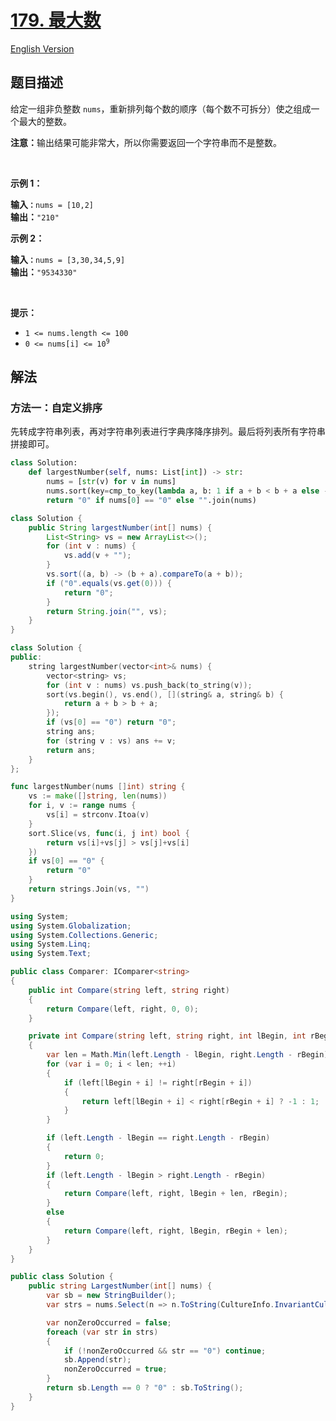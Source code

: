 # [179. 最大数](https://leetcode.cn/problems/largest-number)

[English Version](/solution/0100-0199/0179.Largest%20Number/README_EN.md)

<!-- tags:贪心,数组,字符串,排序 -->

## 题目描述

<!-- 这里写题目描述 -->

<p>给定一组非负整数 <code>nums</code>，重新排列每个数的顺序（每个数不可拆分）使之组成一个最大的整数。</p>

<p><strong>注意：</strong>输出结果可能非常大，所以你需要返回一个字符串而不是整数。</p>

<p>&nbsp;</p>

<p><strong>示例 1：</strong></p>

<pre>
<strong>输入<code>：</code></strong><code>nums = [10,2]</code>
<strong>输出：</strong><code>"210"</code></pre>

<p><strong>示例&nbsp;2：</strong></p>

<pre>
<strong>输入<code>：</code></strong><code>nums = [3,30,34,5,9]</code>
<strong>输出：</strong><code>"9534330"</code>
</pre>

<p>&nbsp;</p>

<p><strong>提示：</strong></p>

<ul>
	<li><code>1 &lt;= nums.length &lt;= 100</code></li>
	<li><code>0 &lt;= nums[i] &lt;= 10<sup>9</sup></code></li>
</ul>

## 解法

### 方法一：自定义排序

先转成字符串列表，再对字符串列表进行字典序降序排列。最后将列表所有字符串拼接即可。

<!-- tabs:start -->

```python
class Solution:
    def largestNumber(self, nums: List[int]) -> str:
        nums = [str(v) for v in nums]
        nums.sort(key=cmp_to_key(lambda a, b: 1 if a + b < b + a else -1))
        return "0" if nums[0] == "0" else "".join(nums)
```

```java
class Solution {
    public String largestNumber(int[] nums) {
        List<String> vs = new ArrayList<>();
        for (int v : nums) {
            vs.add(v + "");
        }
        vs.sort((a, b) -> (b + a).compareTo(a + b));
        if ("0".equals(vs.get(0))) {
            return "0";
        }
        return String.join("", vs);
    }
}
```

```cpp
class Solution {
public:
    string largestNumber(vector<int>& nums) {
        vector<string> vs;
        for (int v : nums) vs.push_back(to_string(v));
        sort(vs.begin(), vs.end(), [](string& a, string& b) {
            return a + b > b + a;
        });
        if (vs[0] == "0") return "0";
        string ans;
        for (string v : vs) ans += v;
        return ans;
    }
};
```

```go
func largestNumber(nums []int) string {
	vs := make([]string, len(nums))
	for i, v := range nums {
		vs[i] = strconv.Itoa(v)
	}
	sort.Slice(vs, func(i, j int) bool {
		return vs[i]+vs[j] > vs[j]+vs[i]
	})
	if vs[0] == "0" {
		return "0"
	}
	return strings.Join(vs, "")
}
```

```cs
using System;
using System.Globalization;
using System.Collections.Generic;
using System.Linq;
using System.Text;

public class Comparer: IComparer<string>
{
    public int Compare(string left, string right)
    {
        return Compare(left, right, 0, 0);
    }

    private int Compare(string left, string right, int lBegin, int rBegin)
    {
        var len = Math.Min(left.Length - lBegin, right.Length - rBegin);
        for (var i = 0; i < len; ++i)
        {
            if (left[lBegin + i] != right[rBegin + i])
            {
                return left[lBegin + i] < right[rBegin + i] ? -1 : 1;
            }
        }

        if (left.Length - lBegin == right.Length - rBegin)
        {
            return 0;
        }
        if (left.Length - lBegin > right.Length - rBegin)
        {
            return Compare(left, right, lBegin + len, rBegin);
        }
        else
        {
            return Compare(left, right, lBegin, rBegin + len);
        }
    }
}

public class Solution {
    public string LargestNumber(int[] nums) {
        var sb = new StringBuilder();
        var strs = nums.Select(n => n.ToString(CultureInfo.InvariantCulture)).OrderByDescending(s => s, new Comparer());

        var nonZeroOccurred = false;
        foreach (var str in strs)
        {
            if (!nonZeroOccurred && str == "0") continue;
            sb.Append(str);
            nonZeroOccurred = true;
        }
        return sb.Length == 0 ? "0" : sb.ToString();
    }
}
```

<!-- tabs:end -->

<!-- end -->
